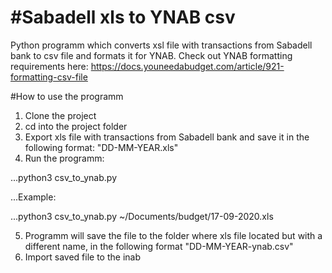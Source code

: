 #Sabadell xls to YNAB csv 
======
Python programm which converts xsl file with transactions from Sabadell bank to csv file and formats it for YNAB.
Check out YNAB formatting requirements here: https://docs.youneedabudget.com/article/921-formatting-csv-file

#How to use the programm
1. Clone the project
2. cd into the project folder
3. Export xls file with transactions from Sabadell bank  and save it in the following format: "DD-MM-YEAR.xls"
4. Run the programm:

...python3 csv_to_ynab.py <provide a path to xls file with transactions from Sabadell>

...Example:
 
...python3 csv_to_ynab.py ~/Documents/budget/17-09-2020.xls
   
5. Programm will save the file to the folder where xls file located but with a different name, in the following format "DD-MM-YEAR-ynab.csv"
6. Import saved file to the inab
